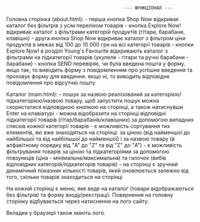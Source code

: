 												--- ФУНКЦІОНАЛ ---


Головна сторінка (about.html):
	- перша кнопка Shop Now відкриває каталог без фільтрів з усім переліком товарів
	- кнопка Explore Now! відкриває каталог з фільтрами категорій продуктів (гітари, барабани, клавішні)
	- друга кнопка Shop Now відкриває каталог з фільтром ціни продуктів в межах від 100 до 10 000 грн на всі категорії товарів
	- кнопки Explore Now! в розділі Young's Favourite відкривають каталог з фільтрами на підкатегорії товарів (укулеле - гітари та ручні барабани - барабани)
	- кнопка SEND перевіряє, чи була введена пошта у форму. якщо так, то виводить форму з повідомленням про успішне введення та проховує форму для введення. якщо ні, то виводить відповідне повідомлення про відсутню пошту


Каталог (main.html):
	- пошук за назвою реалізований за категорією/підкатегорією/назвою товару. щоб запустити пошук можна скористатися відповідною кнопкою на сторінці, а також натиснувши Enter на клавіатурі
	- можна відобразити на сторінці відповідні підкатегорії товарів (гітар/барабанів/клавішних) за допомогою випадних списків кожної категорії товарів
	- є можливість сортування тих елементів, які вже знаходяться на сторінці: за ціною (від найменшої до найбільшої та від найбільшої до найменшої) і за назвою товару (в алфавітному порядку від "A" до "Z" та від "Z" до "A")
	- є можливість фільтрування товарів за ціною та підкатегоріями за допомогою повзункців (ціна - мінімальна/максимальна) та галочок (вибів відповідних категорій/підкатегорів товарів)
	- на сторінці є зручний динамічний показник кількості товарів, який оновлюється залежно від того, скільки товарів знаходиться на сторінці


На кожній сторінці є меню, яке веде на каталог (товари відображаються без фільтрів) та форму входу/реєстрації.
Повернення на головну сторінку відбувається через натиснення на лого сайту.


Вкладки у браузері також мають лого.